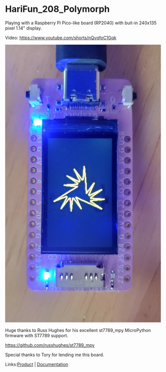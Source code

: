 # HariFun_208_Polymorph
 
Playing with a Raspberry Pi Pico-like board (RP2040) with buit-in 240x135 pixel 1.14" display.

Video:
https://www.youtube.com/shorts/nQvqfoC1Gqk

![screenshot](/Thumbnail.png)

Huge thanks to Russ Hughes for his excellent st7789_mpy MicroPython firmware with ST7789 support.

https://github.com/russhughes/st7789_mpy

Special thanks to Tory for lending me this board.

Links:[Product](https://www.banggood.com/RP2040-Development-Board-with-1_14-inch-LCD-LORA-Supports-Arduino-or-MicroPyth-p-1947659.html?rmmds=myorder&cur_warehouse=CN&ID=6319451) | [Documentation](https://github.com/01Space/RP2040-1.14LCD)







